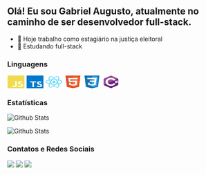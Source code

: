 ## Olá! Eu sou Gabriel Augusto, atualmente no caminho de ser desenvolvedor full-stack.

- 🔭 Hoje trabalho como estagiário na justiça eleitoral
- 🌱 Estudando full-stack

### Linguagens

<div style="display: inline_block">
  <img align="center" alt="Rafa-Js" height="30" width="40" src="https://raw.githubusercontent.com/devicons/devicon/master/icons/javascript/javascript-plain.svg">
  <img align="center" alt="Rafa-Ts" height="30" width="40" src="https://raw.githubusercontent.com/devicons/devicon/master/icons/typescript/typescript-plain.svg">
  <img align="center" alt="Rafa-React" height="30" width="40" src="https://raw.githubusercontent.com/devicons/devicon/master/icons/react/react-original.svg">
  <img align="center" alt="Rafa-HTML" height="30" width="40" src="https://raw.githubusercontent.com/devicons/devicon/master/icons/html5/html5-original.svg">
  <img align="center" alt="Rafa-CSS" height="30" width="40" src="https://raw.githubusercontent.com/devicons/devicon/master/icons/css3/css3-original.svg">
  <img align="center" alt="Rafa-Csharp" height="30" width="40" src="https://raw.githubusercontent.com/devicons/devicon/master/icons/csharp/csharp-original.svg">
</div>

### Estatísticas

<div style="display:block">
 <img 
  alt="Github Stats" 
  height="200"
  style="padding-right: 10px;"
  src="https://github-readme-stats.vercel.app/api?username=Gabriel-Augusto-Anjo&show_icons=true&theme=synthwave&include_all_commits=true" 
  />

  <img
    alt="Github Stats"
    height="200"
    src="https://github-readme-stats.vercel.app/api/top-langs/?username=Gabriel-Augusto-Anjo&theme=synthwave&layout=compact&custom_title=Tecnologias&langas_count=9"
    />
</div>

  ### Contatos e Redes Sociais

  <div>
  <a href="https://instagram.com/gabriel.augusto.anjo" target="_blank"><img src="https://img.shields.io/badge/-Instagram-%23E4405F?style=for-the-badge&logo=instagram&logoColor=white" target="_blank"></a>
  <a href = "mailto:gabriel.programa91@gmail.com"><img src="https://img.shields.io/badge/-Gmail-%23333?style=for-the-badge&logo=gmail&logoColor=white" target="_blank"></a>
  <a href="www.linkedin.com/in/gabriel-augusto-anjos" target="_blank"><img src="https://img.shields.io/badge/-LinkedIn-%230077B5?style=for-the-badge&logo=linkedin&logoColor=white" target="_blank"></a> 
  </div>
